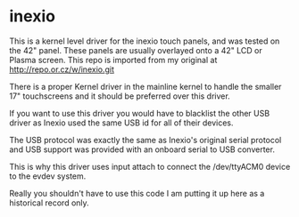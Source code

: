 inexio
======

This is a kernel level driver for the inexio touch panels, and was tested on the 42" panel. These panels are usually overlayed onto a 42" LCD or Plasma screen.
This repo is imported from my original at http://repo.or.cz/w/inexio.git

There is a proper Kernel driver in the mainline kernel to handle the smaller 17" touchscreens and it should be preferred over this driver.

If you want to use this driver you would have to blacklist the other USB driver as Inexio used the same USB id for all of their devices.

The USB protocol was exactly the same as Inexio's original serial protocol and USB support was provided with an onboard serial to USB converter.

This is why this driver uses input attach to connect the /dev/ttyACM0 device to the evdev system.

Really you shouldn't have to use this code I am putting it up here as a historical record only.

